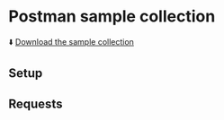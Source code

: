 # Postman sample collection

:arrow_down: [Download the sample collection](./Tax%20Agile%20-%20sample%20collection%20-%20v1.0.1.postman_collection.json)
## Setup

## Requests

